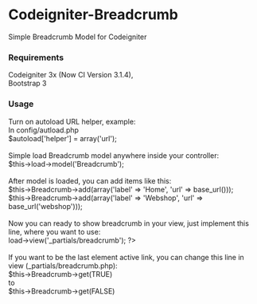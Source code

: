 # Codeigniter-Breadcrumb
Simple Breadcrumb Model for Codeigniter

<h3>Requirements</h3>
Codeigniter 3x (Now CI Version 3.1.4), <br>
Bootstrap 3<br>

<h3>Usage</h3>
Turn on autoload URL helper, example:<br>
In config/autload.php<br>
$autoload['helper'] = array('url');<br><br>
Simple load Breadcrumb model anywhere inside your controller:<br>
$this->load->model('Breadcrumb');<br><br>
After model is loaded, you can add items like this:<br>
$this->Breadcrumb->add(array('label' => 'Home', 'url' => base_url()));<br>
$this->Breadcrumb->add(array('label' => 'Webshop', 'url' => base_url('webshop')));<br><br>
Now you can ready to show breadcrumb in your view, just implement this line, where you want to use:<br>
<?php $this->load->view('_partials/breadcrumb'); ?><br><br>
If you want to be the last element active link, you can change this line in view (_partials/breadcrumb.php):<br>
$this->Breadcrumb->get(TRUE)<br>
to<br>
$this->Breadcrumb->get(FALSE)<br>
